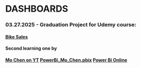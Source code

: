
# DASHBOARDS
### 03.27.2025 - Graduation Project for Udemy course:
#### [Bike Sales](https://app.powerbi.com/groups/me/reports/c0804f6e-6b7a-441a-87d2-8436da5349fa/b65310efc02d130d7a79?experience=power-bi)
 
#### Second learning one by 
#### [Mo Chen on YT](https://www.youtube.com/watch?v=BLxW9ZSuuVI) [PowerBi_Mo_Chen.pbix](https://github.com/kinsin5/Learnin_Dashboards/blob/main/PowerBi_Mo_Chen.pbix) [Power Bi Online](https://app.powerbi.com/groups/me/reports/a117a6e4-9c51-4341-bf99-ee7bb5ca1f58/a4f274f090a2994019ed?experience=power-bi)

